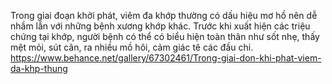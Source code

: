 Trong giai đoạn khởi phát, viêm đa khớp thường có dấu hiệu mơ hồ nên dễ nhầm lẫn với những bệnh xương khớp khác. Trước khi xuất hiện các triệu chứng tại khớp, người bệnh có thể có biểu hiện toàn thân như sốt nhẹ, thấy mệt mỏi, sút cân, ra nhiều mồ hôi, cảm giác tê các đầu chi. 
https://www.behance.net/gallery/67302461/Trong-giai-don-khi-phat-viem-da-khp-thung
